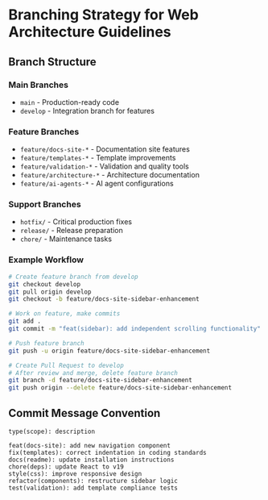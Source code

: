 # Branching Strategy for Web Architecture Guidelines

## Branch Structure

### Main Branches

- `main` - Production-ready code
- `develop` - Integration branch for features

### Feature Branches

- `feature/docs-site-*` - Documentation site features
- `feature/templates-*` - Template improvements
- `feature/validation-*` - Validation and quality tools
- `feature/architecture-*` - Architecture documentation
- `feature/ai-agents-*` - AI agent configurations

### Support Branches

- `hotfix/` - Critical production fixes
- `release/` - Release preparation
- `chore/` - Maintenance tasks

### Example Workflow

```bash
# Create feature branch from develop
git checkout develop
git pull origin develop
git checkout -b feature/docs-site-sidebar-enhancement

# Work on feature, make commits
git add .
git commit -m "feat(sidebar): add independent scrolling functionality"

# Push feature branch
git push -u origin feature/docs-site-sidebar-enhancement

# Create Pull Request to develop
# After review and merge, delete feature branch
git branch -d feature/docs-site-sidebar-enhancement
git push origin --delete feature/docs-site-sidebar-enhancement
```

## Commit Message Convention

```
type(scope): description

feat(docs-site): add new navigation component
fix(templates): correct indentation in coding standards
docs(readme): update installation instructions
chore(deps): update React to v19
style(css): improve responsive design
refactor(components): restructure sidebar logic
test(validation): add template compliance tests
```

